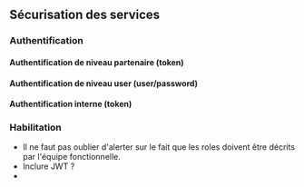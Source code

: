 ## Sécurisation des services
 ### Authentification
   ####  Authentification de niveau partenaire (token)
   ####  Authentification de niveau user (user/password)
   ####  Authentification interne (token)
 ### Habilitation
   - Il ne faut pas oublier d'alerter sur le fait que les roles doivent être décrits par l'équipe fonctionnelle.
   - Inclure JWT ?
   -
